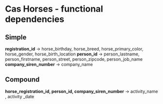 Cas Horses - functional dependencies
========

## Simple
**registration_id** -> horse_birthday, horse_breed, horse_primary_color, horse_gender, horse_birth_location
**person_id** -> person_lastname, person_firstname, person_street, person_zipcode, person_job_name
**company_siren_number** -> company_name

## Compound
**horse_registration_id, person_id, company_siren_number** -> activity_name , activity _date
